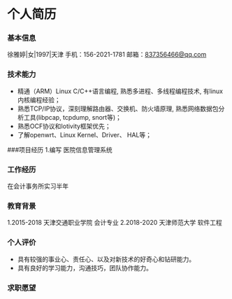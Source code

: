 # 个人简历

### 基本信息

徐雅婷|女|1997|天津
手机：156-2021-1781
邮箱：837356466@qq.com

### 技术能力

- 精通（ARM）Linux C/C++语言编程, 熟悉多进程、多线程编程技术, 有linux内核编程经验；
- 熟悉TCP/IP协议，深刻理解路由器、交换机、防火墙原理, 熟悉网络数据包分析工具(libpcap, tcpdump, snort等)；
- 熟悉OCF协议和Iotivity框架优先；
- 了解openwrt、Linux Kernel、Driver、 HAL等；


###项目经历
1.编写 医院信息管理系统

### 工作经历
在会计事务所实习半年


### 教育背景
1.2015-2018 天津交通职业学院 会计专业
2.2018-2020 天津师范大学 软件工程

### 个人评价
- 具有较强的事业心、责任心、以及对新技术的好奇心和钻研能力。
- 具有良好的学习能力，沟通技巧，团队协作能力。

### 求职愿望

